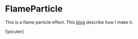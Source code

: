 # FlameParticle
This is a flame particle effect.
This [blog](http://blog.csdn.net/qq_31615919/article/details/78968434) describe how I make it.

![picuter]

